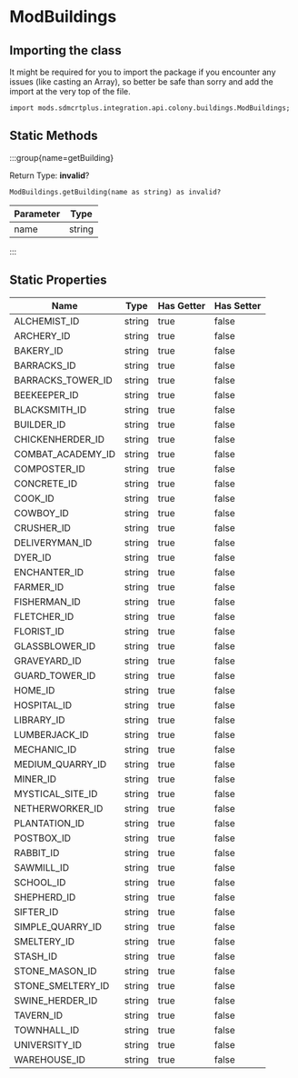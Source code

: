 # ModBuildings

## Importing the class

It might be required for you to import the package if you encounter any issues (like casting an Array), so better be safe than sorry and add the import at the very top of the file.
```zenscript
import mods.sdmcrtplus.integration.api.colony.buildings.ModBuildings;
```


## Static Methods

:::group{name=getBuilding}

Return Type: **invalid**?

```zenscript
ModBuildings.getBuilding(name as string) as invalid?
```

| Parameter |  Type  |
|-----------|--------|
| name      | string |


:::

## Static Properties

|       Name        |  Type  | Has Getter | Has Setter |
|-------------------|--------|------------|------------|
| ALCHEMIST_ID      | string | true       | false      |
| ARCHERY_ID        | string | true       | false      |
| BAKERY_ID         | string | true       | false      |
| BARRACKS_ID       | string | true       | false      |
| BARRACKS_TOWER_ID | string | true       | false      |
| BEEKEEPER_ID      | string | true       | false      |
| BLACKSMITH_ID     | string | true       | false      |
| BUILDER_ID        | string | true       | false      |
| CHICKENHERDER_ID  | string | true       | false      |
| COMBAT_ACADEMY_ID | string | true       | false      |
| COMPOSTER_ID      | string | true       | false      |
| CONCRETE_ID       | string | true       | false      |
| COOK_ID           | string | true       | false      |
| COWBOY_ID         | string | true       | false      |
| CRUSHER_ID        | string | true       | false      |
| DELIVERYMAN_ID    | string | true       | false      |
| DYER_ID           | string | true       | false      |
| ENCHANTER_ID      | string | true       | false      |
| FARMER_ID         | string | true       | false      |
| FISHERMAN_ID      | string | true       | false      |
| FLETCHER_ID       | string | true       | false      |
| FLORIST_ID        | string | true       | false      |
| GLASSBLOWER_ID    | string | true       | false      |
| GRAVEYARD_ID      | string | true       | false      |
| GUARD_TOWER_ID    | string | true       | false      |
| HOME_ID           | string | true       | false      |
| HOSPITAL_ID       | string | true       | false      |
| LIBRARY_ID        | string | true       | false      |
| LUMBERJACK_ID     | string | true       | false      |
| MECHANIC_ID       | string | true       | false      |
| MEDIUM_QUARRY_ID  | string | true       | false      |
| MINER_ID          | string | true       | false      |
| MYSTICAL_SITE_ID  | string | true       | false      |
| NETHERWORKER_ID   | string | true       | false      |
| PLANTATION_ID     | string | true       | false      |
| POSTBOX_ID        | string | true       | false      |
| RABBIT_ID         | string | true       | false      |
| SAWMILL_ID        | string | true       | false      |
| SCHOOL_ID         | string | true       | false      |
| SHEPHERD_ID       | string | true       | false      |
| SIFTER_ID         | string | true       | false      |
| SIMPLE_QUARRY_ID  | string | true       | false      |
| SMELTERY_ID       | string | true       | false      |
| STASH_ID          | string | true       | false      |
| STONE_MASON_ID    | string | true       | false      |
| STONE_SMELTERY_ID | string | true       | false      |
| SWINE_HERDER_ID   | string | true       | false      |
| TAVERN_ID         | string | true       | false      |
| TOWNHALL_ID       | string | true       | false      |
| UNIVERSITY_ID     | string | true       | false      |
| WAREHOUSE_ID      | string | true       | false      |

